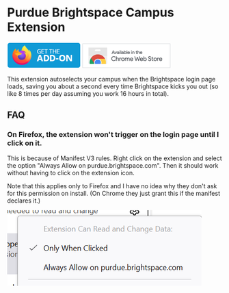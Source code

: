 # Purdue Brightspace Campus Extension

[![Mozilla Extensions Badge](./images/get-the-addon-mozilla.png)](https://github.com/ericswpark/purdue-brightspace-campus-extension/releases)
[![Chrome Web Store Badge](./images/chrome-web-store-badge.png)](https://chromewebstore.google.com/detail/purdue-brightspace-campus/jehengdhonabgmbamcpjbeaffbfnfdkc)

This extension autoselects your campus when the Brightspace login page loads, saving you about a second every time Brightspace kicks you out (so like 8 times per day assuming you work 16 hours in total).

## FAQ

### On Firefox, the extension won't trigger on the login page until I click on it.

This is because of Manifest V3 rules. Right click on the extension and select the option "Always Allow on purdue.brightspace.com". Then it should work without having to click on the extension icon.

Note that this applies only to Firefox and I have no idea why they don't ask for this permission on install. (On Chrome they just grant this if the manifest declares it.)

![firefox-permissions-setting](images/firefox-host-permissions.png)
